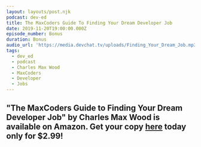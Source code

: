 ```yaml
---
layout: layouts/post.njk
podcast: dev-ed
title: The MaxCoders Guide To Finding Your Dream Developer Job
date: 2019-11-20T19:00:00.000Z
episode_number: Bonus
duration: Bonus
audio_url: 'https://media.devchat.tv/uploads/Finding_Your_Dream_Job.mp3'
tags:
  - dev_ed
  - podcast
  - Charles Max Wood
  - MaxCoders
  - Developer
  - Jobs
---
```

## "**The MaxCoders Guide to Finding Your Dream Developer Job" by Charles Max Wood is available on Amazon. Get your copy** [**here**](https://www.amazon.com/MaxCoders-Guide-Finding-Dream-Developer-ebook/dp/B081MBL5C9/ref=sr_1_2?keywords=charles+max+wood&qid=1574160229&sr=8-2) **today only for $2.99!**
